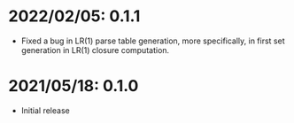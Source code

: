 # 2022/02/05: 0.1.1

- Fixed a bug in LR(1) parse table generation, more specifically, in first set
  generation in LR(1) closure computation.

# 2021/05/18: 0.1.0

- Initial release
